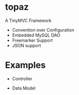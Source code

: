 # topaz

A TinyMVC Framework

- Convention over Configuration
- Embedded MySQL DAO
- Freemarker Support
- JSON support

# Examples

- Controller

- Data Model

